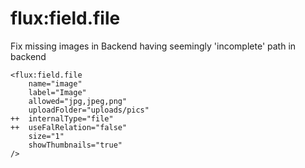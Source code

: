 # flux:field.file

Fix missing images in Backend having seemingly 'incomplete' path in backend

```
<flux:field.file
    name="image"
    label="Image"
    allowed="jpg,jpeg,png"
    uploadFolder="uploads/pics"
++  internalType="file"
++  useFalRelation="false"
    size="1"
    showThumbnails="true"
/>
```
